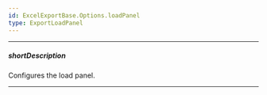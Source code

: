 ```yaml
---
id: ExcelExportBase.Options.loadPanel
type: ExportLoadPanel
---
```

---
##### shortDescription
Configures the load panel.

---
<!-- Description goes here -->